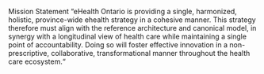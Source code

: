 Mission Statement
“eHealth Ontario is providing a single, harmonized, holistic, province-wide ehealth strategy in a cohesive manner. This strategy therefore must align with the reference architecture and canonical model, in synergy
with a longitudinal view of health care while maintaining a single point of accountability. Doing so will foster effective innovation in a non-prescriptive, collaborative, transformational manner throughout the health care ecosystem.“